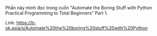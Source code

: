 Phần này mình đọc trong cuốn "Automate the Boring Stuff with Python Practical Programming to Total Beginners" Part 1.

Link: https://b-ok.asia/s/Automate%20the%20boring%20stuff%20with%20Python